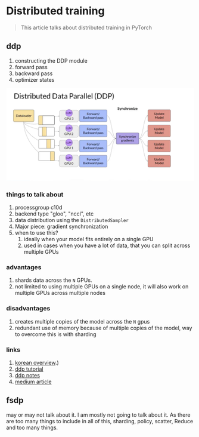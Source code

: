 # Distributed training

> This article talks about distributed training in PyTorch

## ddp

1. constructing the DDP module
2. forward pass
3. backward pass
4. optimizer states

![ddp-diagram](ddp.png)

### things to talk about

1. processgroup c10d
2. backend type "gloo", "nccl", etc
3. data distribution using the `DistributedSampler`
4. Major piece: gradient synchronization
5. when to use this?
   1. ideally when your model fits entirely on a single GPU
   2. used in cases when you have a lot of data, that you can split across multiple GPUs

### advantages

1. shards data across the `N` GPUs.
2. not limited to using multiple GPUs on a single node, it will also work on multiple GPUs across multiple nodes

### disadvantages

1. creates multiple copies of the model across the `N` gpus
2. redundant use of memory because of multiple copies of the model, way to overcome this is with sharding

### links

1. [korean overview](https://tutorials.pytorch.kr/beginner/dist_overview.html#:~:text=Collective%20Communication%20(c10d)%20library%20supports,e.g.%2C%20send%20and%20isend).)
2. [ddp tutorial](https://pytorch.org/tutorials/intermediate/ddp_tutorial.html)
3. [ddp notes](https://pytorch.org/docs/stable/notes/ddp.html)
4. [medium article](https://medium.com/@yashdoza21/scaling-model-training-across-multiple-gpus-efficient-strategies-with-pytorch-ddp-and-fsdp-d744be462667)

## fsdp

may or may not talk about it. I am mostly not going to talk about it. As there are too many things to include in all of this, sharding, policy, scatter, Reduce and too many things.
